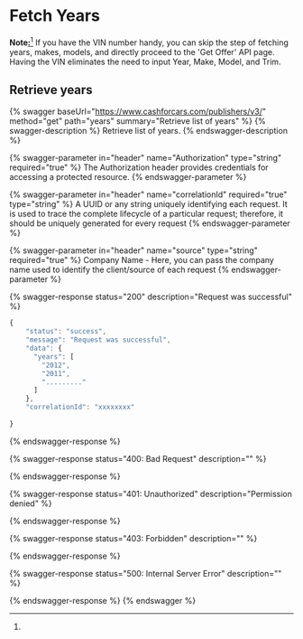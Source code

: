 # Fetch Years

**Note**[**:**](#user-content-fn-1)[^1] If you have the VIN number handy, you can skip the step of fetching years, makes, models, and directly proceed to the 'Get Offer' API page. Having the VIN eliminates the need to input Year, Make, Model, and Trim.

## Retrieve years

{% swagger baseUrl="https://www.cashforcars.com/publishers/v3/" method="get" path="years" summary="Retrieve list of years" %}
{% swagger-description %}
Retrieve list of years.
{% endswagger-description %}

{% swagger-parameter in="header" name="Authorization" type="string" required="true" %}
The Authorization header provides credentials for accessing a protected resource.
{% endswagger-parameter %}

{% swagger-parameter in="header" name="correlationId" required="true" type="string" %}
A UUID or any string uniquely identifying each request. It is used to trace the complete lifecycle of a particular request; therefore, it should be uniquely generated for every request
{% endswagger-parameter %}

{% swagger-parameter in="header" name="source" type="string" required="true" %}
Company Name - Here, you can pass the company name used to identify the client/source of each request
{% endswagger-parameter %}

{% swagger-response status="200" description="Request was successful" %}
```javascript
{
    "status": "success",
    "message": "Request was successful",
    "data": {
      "years": [
        "2012",
        "2011",
        "........."
      ]
    },
    "correlationId": "xxxxxxxx"
    
}
```
{% endswagger-response %}

{% swagger-response status="400: Bad Request" description="" %}

{% endswagger-response %}

{% swagger-response status="401: Unauthorized" description="Permission denied" %}

{% endswagger-response %}

{% swagger-response status="403: Forbidden" description="" %}

{% endswagger-response %}

{% swagger-response status="500: Internal Server Error" description="" %}

{% endswagger-response %}
{% endswagger %}

[^1]: 
